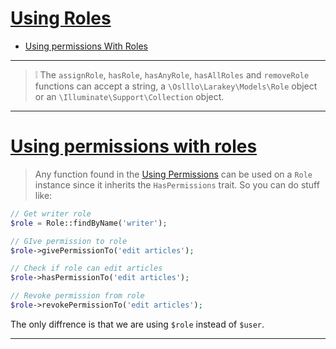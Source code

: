 # <u>Using Roles</u>

* [Using permissions With Roles](#using-permissions-with-roles)

---

> ❕ The `assignRole`, `hasRole`, `hasAnyRole`, `hasAllRoles`  and `removeRole` functions can accept a
 string, a `\Oslllo\Larakey\Models\Role` object or an `\Illuminate\Support\Collection` object.

---

# <u>Using permissions with roles</u>

> Any function found in the [Using Permissions](basic-usage/using-permissions/using-permissions.md) can be used on a `Role` instance since it inherits the `HasPermissions` trait. So you can do stuff like:

```php
// Get writer role
$role = Role::findByName('writer');

// GIve permission to role
$role->givePermissionTo('edit articles');

// Check if role can edit articles
$role->hasPermissionTo('edit articles');

// Revoke permission from role
$role->revokePermissionTo('edit articles');
```

The only diffrence is that we are using `$role` instead of `$user`.

---